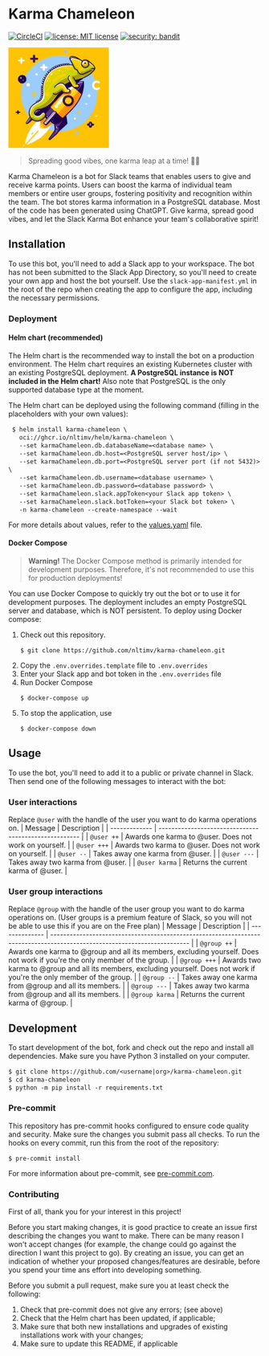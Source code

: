 # Karma Chameleon

[![CircleCI](https://dl.circleci.com/status-badge/img/gh/nltimv/karma-chameleon/tree/main.svg?style=shield)](https://dl.circleci.com/status-badge/redirect/gh/nltimv/karma-chameleon/tree/main) [![license: MIT license](https://img.shields.io/badge/license-MIT%20license-blue.svg)](LICENSE) [![security: bandit](https://img.shields.io/badge/security-bandit-yellow.svg)](https://github.com/PyCQA/bandit)

<img src="assets/img/logo.jpg" width="200"/>

> Spreading good vibes, one karma leap at a time! 🦎✨

Karma Chameleon is a bot for Slack teams that enables users to give and receive karma points. Users can boost the karma of individual team members or entire user groups, fostering positivity and recognition within the team. The bot stores karma information in a PostgreSQL database. Most of the code has been generated using ChatGPT. Give karma, spread good vibes, and let the Slack Karma Bot enhance your team's collaborative spirit!

## Installation
To use this bot, you'll need to add a Slack app to your workspace. The bot has not been submitted to the Slack App Directory, so you'll need to create your own app and host the bot yourself. Use the `slack-app-manifest.yml` in the root of the repo when creating the app to configure the app, including the necessary permissions.

### Deployment
#### Helm chart (recommended)
The Helm chart is the recommended way to install the bot on a production environment. The Helm chart requires an existing Kubernetes cluster with an existing PostgreSQL deployment. **A PostgreSQL instance is NOT included in the Helm chart!** Also note that PostgreSQL is the only supported database type at the moment.

The Helm chart can be deployed using the following command (filling in the placeholders with your own values):
```
 $ helm install karma-chameleon \
   oci://ghcr.io/nltimv/helm/karma-chameleon \
   --set karmaChameleon.db.databaseName=<database name> \
   --set karmaChameleon.db.host=<PostgreSQL server host/ip> \
   --set karmaChameleon.db.port=<PostgreSQL server port (if not 5432)> \
   --set karmaChameleon.db.username=<database username> \
   --set karmaChameleon.db.password=<database password> \
   --set karmaChameleon.slack.appToken<your Slack app token> \
   --set karmaChameleon.slack.botToken=<your Slack bot token> \
   -n karma-chameleon --create-namespace --wait
```

For more details about values, refer to the [values.yaml](charts/karma-chameleon/values.yaml) file.

#### Docker Compose 
> **Warning!**
  The Docker Compose method is primarily intended for development purposes. Therefore, it's not recommended to use this for production deployments!

You can use Docker Compose to quickly try out the bot or to use it for development purposes. The deployment includes an empty PostgreSQL server and database, which is NOT persistent. To deploy using Docker compose:
  1. Check out this repository.
      ``` 
      $ git clone https://github.com/nltimv/karma-chameleon.git
      ```
  2. Copy the `.env.overrides.template` file to `.env.overrides`
  3. Enter your Slack app and bot token in the `.env.overrides` file
  4. Run Docker Compose
     ```
     $ docker-compose up
     ```
  5. To stop the application, use
     ```
     $ docker-compose down
     ```

## Usage
To use the bot, you'll need to add it to a public or private channel in Slack. Then send one of the following messages to interact with the bot:

### User interactions
Replace `@user` with the handle of the user you want to do karma operations on.
| Message       | Description                                           |
| ------------- | ----------------------------------------------------- |
| `@user ++`    | Awards one karma to @user. Does not work on yourself. |
| `@user +++`   | Awards two karma to @user. Does not work on yourself. |
| `@user --`    | Takes away one karma from @user.                      |
| `@user ---`   | Takes away two karma from @user.                      |
| `@user karma` | Returns the current karma of @user.                   |

### User group interactions
Replace `@group` with the handle of the user group you want to do karma operations on. (User groups is a premium feature of Slack, so you will not be able to use this if you are on the Free plan)
| Message        | Description                                                                                                               |
| -------------- | ------------------------------------------------------------------------------------------------------------------------- |
| `@group ++`    | Awards one karma to @group and all its members, excluding yourself. Does not work if you're the only member of the group. |
| `@group +++`   | Awards two karma to @group and all its members, excluding yourself. Does not work if you're the only member of the group. |
| `@group --`    | Takes away one karma from @group and all its members.                                                                     |
| `@group ---`   | Takes away two karma from @group and all its members.                                                                     |
| `@group karma` | Returns the current karma of @group.                                                                                      |

## Development

To start development of the bot, fork and check out the repo and install all dependencies. Make sure you have Python 3 installed on your computer.

```
$ git clone https://github.com/<username|org>/karma-chameleon.git
$ cd karma-chameleon
$ python -m pip install -r requirements.txt
```

### Pre-commit

This repository has pre-commit hooks configured to ensure code quality and security. Make sure the changes you submit pass all checks. To run the hooks on every commit, run this from the root of the repository:
```
$ pre-commit install
```
For more information about pre-commit, see [pre-commit.com](https://pre-commit.com/).

### Contributing

First of all, thank you for your interest in this project!

Before you start making changes, it is good practice to create an issue first describing the changes you want to make. There can be many reason I won't accept changes (for example, the change could go against the direction I want this project to go). By creating an issue, you can get an indication of whether your proposed changes/features are desirable, before you spend your time ans effort into developing something.

Before you submit a pull request, make sure you at least check the following:
 1. Check that pre-commit does not give any errors; (see above)
 2. Check that the Helm chart has been updated, if applicable;
 3. Make sure that both new installations and upgrades of existing installations work with your changes;
 4. Make sure to update this README, if applicable